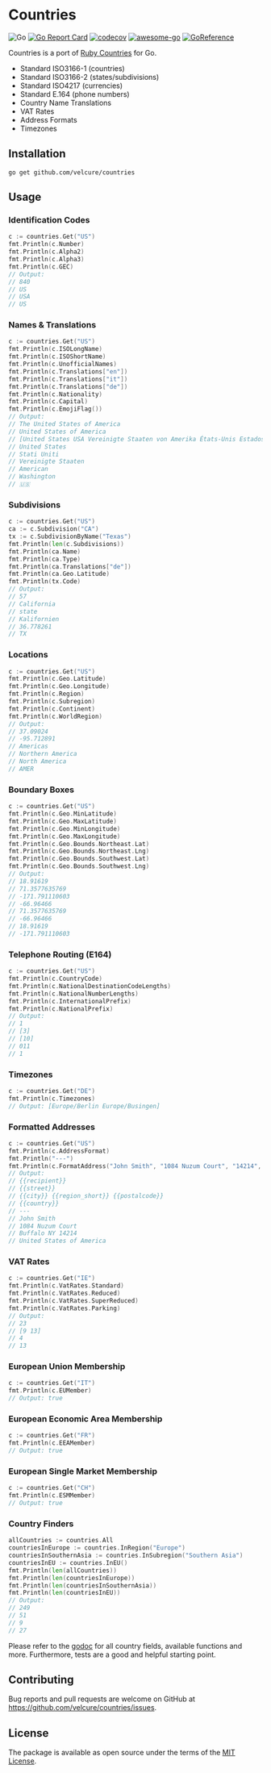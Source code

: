 # Countries

![Go](https://github.com/velcure/countries/workflows/Go/badge.svg)
[![Go Report Card](https://goreportcard.com/badge/github.com/velcure/countries)](https://goreportcard.com/report/github.com/velcure/countries)
[![codecov](https://codecov.io/gh/pioz/countries/branch/master/graph/badge.svg)](https://codecov.io/gh/pioz/countries)
[![awesome-go](https://camo.githubusercontent.com/13c4e50d88df7178ae1882a203ed57b641674f94/68747470733a2f2f63646e2e7261776769742e636f6d2f73696e647265736f726875732f617765736f6d652f643733303566333864323966656437386661383536353265336136336531353464643865383832392f6d656469612f62616467652e737667)](https://github.com/avelino/awesome-go)
[![GoReference](https://pkg.go.dev/badge/mod/github.com/velcure/countries)](https://pkg.go.dev/github.com/velcure/countries)

Countries is a port of [Ruby Countries](https://github.com/countries/countries) for Go.

- Standard ISO3166-1 (countries)
- Standard ISO3166-2 (states/subdivisions)
- Standard ISO4217 (currencies)
- Standard E.164 (phone numbers)
- Country Name Translations
- VAT Rates
- Address Formats
- Timezones

## Installation

    go get github.com/velcure/countries

## Usage

### Identification Codes

```go
c := countries.Get("US")
fmt.Println(c.Number)
fmt.Println(c.Alpha2)
fmt.Println(c.Alpha3)
fmt.Println(c.GEC)
// Output:
// 840
// US
// USA
// US
```

### Names & Translations

```go
c := countries.Get("US")
fmt.Println(c.ISOLongName)
fmt.Println(c.ISOShortName)
fmt.Println(c.UnofficialNames)
fmt.Println(c.Translations["en"])
fmt.Println(c.Translations["it"])
fmt.Println(c.Translations["de"])
fmt.Println(c.Nationality)
fmt.Println(c.Capital)
fmt.Println(c.EmojiFlag())
// Output:
// The United States of America
// United States of America
// [United States USA Vereinigte Staaten von Amerika États-Unis Estados Unidos アメリカ合衆国 Verenigde Staten Соединенные Штаты Америки]
// United States
// Stati Uniti
// Vereinigte Staaten
// American
// Washington
// 🇺🇸
```

### Subdivisions

```go
c := countries.Get("US")
ca := c.Subdivision("CA")
tx := c.SubdivisionByName("Texas")
fmt.Println(len(c.Subdivisions))
fmt.Println(ca.Name)
fmt.Println(ca.Type)
fmt.Println(ca.Translations["de"])
fmt.Println(ca.Geo.Latitude)
fmt.Println(tx.Code)
// Output:
// 57
// California
// state
// Kalifornien
// 36.778261
// TX
```

### Locations

```go
c := countries.Get("US")
fmt.Println(c.Geo.Latitude)
fmt.Println(c.Geo.Longitude)
fmt.Println(c.Region)
fmt.Println(c.Subregion)
fmt.Println(c.Continent)
fmt.Println(c.WorldRegion)
// Output:
// 37.09024
// -95.712891
// Americas
// Northern America
// North America
// AMER
```

### Boundary Boxes

```go
c := countries.Get("US")
fmt.Println(c.Geo.MinLatitude)
fmt.Println(c.Geo.MaxLatitude)
fmt.Println(c.Geo.MinLongitude)
fmt.Println(c.Geo.MaxLongitude)
fmt.Println(c.Geo.Bounds.Northeast.Lat)
fmt.Println(c.Geo.Bounds.Northeast.Lng)
fmt.Println(c.Geo.Bounds.Southwest.Lat)
fmt.Println(c.Geo.Bounds.Southwest.Lng)
// Output:
// 18.91619
// 71.3577635769
// -171.791110603
// -66.96466
// 71.3577635769
// -66.96466
// 18.91619
// -171.791110603
```

### Telephone Routing (E164)

```go
c := countries.Get("US")
fmt.Println(c.CountryCode)
fmt.Println(c.NationalDestinationCodeLengths)
fmt.Println(c.NationalNumberLengths)
fmt.Println(c.InternationalPrefix)
fmt.Println(c.NationalPrefix)
// Output:
// 1
// [3]
// [10]
// 011
// 1
```

### Timezones

```go
c := countries.Get("DE")
fmt.Println(c.Timezones)
// Output: [Europe/Berlin Europe/Busingen]
```

### Formatted Addresses

```go
c := countries.Get("US")
fmt.Println(c.AddressFormat)
fmt.Println("---")
fmt.Println(c.FormatAddress("John Smith", "1084 Nuzum Court", "14214", "Buffalo", "New York"))
// Output:
// {{recipient}}
// {{street}}
// {{city}} {{region_short}} {{postalcode}}
// {{country}}
// ---
// John Smith
// 1084 Nuzum Court
// Buffalo NY 14214
// United States of America
```

### VAT Rates

```go
c := countries.Get("IE")
fmt.Println(c.VatRates.Standard)
fmt.Println(c.VatRates.Reduced)
fmt.Println(c.VatRates.SuperReduced)
fmt.Println(c.VatRates.Parking)
// Output:
// 23
// [9 13]
// 4
// 13
```

### European Union Membership

```go
c := countries.Get("IT")
fmt.Println(c.EUMember)
// Output: true
```

### European Economic Area Membership

```go
c := countries.Get("FR")
fmt.Println(c.EEAMember)
// Output: true
```

### European Single Market Membership

```go
c := countries.Get("CH")
fmt.Println(c.ESMMember)
// Output: true
```

### Country Finders

```go
allCountries := countries.All
countriesInEurope := countries.InRegion("Europe")
countriesInSouthernAsia := countries.InSubregion("Southern Asia")
countriesInEU := countries.InEU()
fmt.Println(len(allCountries))
fmt.Println(len(countriesInEurope))
fmt.Println(len(countriesInSouthernAsia))
fmt.Println(len(countriesInEU))
// Output:
// 249
// 51
// 9
// 27
```

Please refer to the [godoc](https://godoc.org/github.com/velcure/countries) for all country fields, available functions and more.
Furthermore, tests are a good and helpful starting point.

## Contributing

Bug reports and pull requests are welcome on GitHub at https://github.com/velcure/countries/issues.

## License

The package is available as open source under the terms of the [MIT License](http://opensource.org/licenses/MIT).

